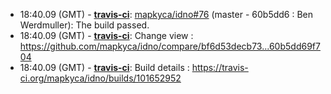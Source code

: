 * <a id="18:40.09">18:40.09 (GMT)</a> - __[travis-ci](https://github.com/travis-ci)__: <a href="https://github.com/mapkyca/idno/issues/76">mapkyca/idno#76</a> (master - 60b5dd6 : Ben Werdmuller): The build passed.
* <a id="18:40.09">18:40.09 (GMT)</a> - __[travis-ci](https://github.com/travis-ci)__: Change view : https://github.com/mapkyca/idno/compare/bf6d53decb73...60b5dd69f704
* <a id="18:40.09">18:40.09 (GMT)</a> - __[travis-ci](https://github.com/travis-ci)__: Build details : https://travis-ci.org/mapkyca/idno/builds/101652952
